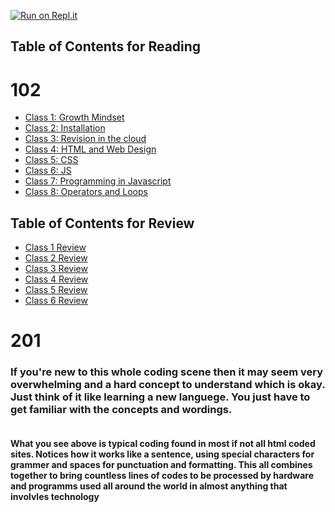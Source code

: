 [![Run on Repl.it](https://repl.it/badge/github/PotatoGod123/reading-notes)](https://repl.it/github/PotatoGod123/reading-notes)

## Table of Contents for Reading


# 102   

- [Class 1: Growth Mindset](/growthmindset.md)
- [Class 2: Installation](InstallingStuff.md)
- [Class 3: Revision in the cloud](Revisions.md)
- [Class 4: HTML and Web Design](html.md)
- [Class 5: CSS](css.md)
- [Class 6: JS](js.md)
- [Class 7: Programming in Javascript](programmingwithjave.md)
- [Class 8: Operators and Loops](Operatorsandloops.md)

## Table of Contents for Review

- [Class 1 Review](class1_review.md)
- [Class 2 Review](class2review.md)
- [Class 3 Review](class3_review.md)
- [Class 4 Review](class4review.md)
- [Class 5 Review](class5review.md)
- [Class 6 Review](class6review.md)


#  201 



 
 
### If you're new to this whole coding scene then it may seem very overwhelming and a hard concept to understand which is okay. Just think of it like learning a new languege. You just have to get familiar with the concepts and wordings.  



> <!DOCTYPE html>

>  <html>  
 >  <head>  
 >  <title>Tab Title</title>
  >   <link rel="stylesheet" href="style.css">
  >  </head>  
  
```
```

#### What you see above is typical coding found in most if not all html coded sites. Notices how it works like a sentence, using special characters for grammer and spaces for punctuation and formatting. This all combines together to bring countless lines of codes to be processed by hardware and programms used all around the world in almost anything that involvles technology 

 




